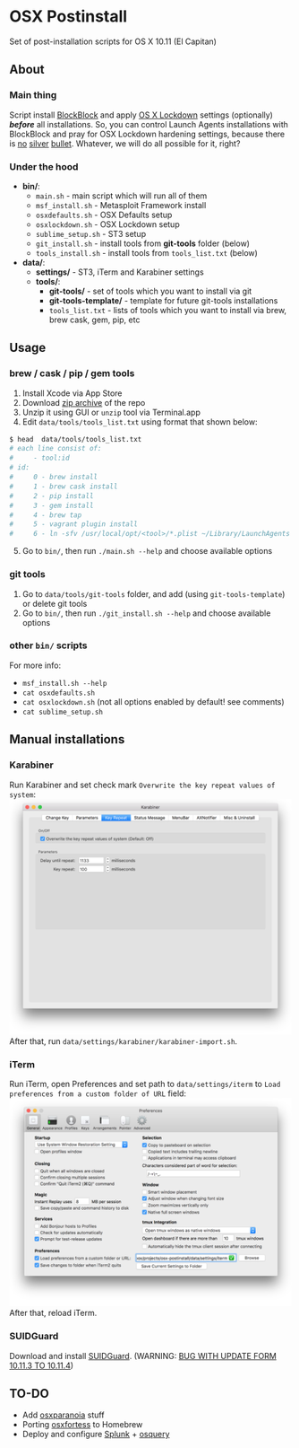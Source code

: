 # OSX Postinstall

Set of post-installation scripts for OS X 10.11 (El Capitan)

## About

### Main thing

Script install [BlockBlock](https://objective-see.com/products/blockblock.html) and apply [OS X Lockdown](https://github.com/SummitRoute/osxlockdown) settings (optionally) ***before*** all installations. So, you can control Launch Agents installations with BlockBlock and pray for OSX Lockdown hardening settings, because there is [no](http://www.pcworld.com/article/3035682/security/hackers-planted-a-backdoor-inside-a-compromised-version-of-linux-mint.html) [silver](http://www.macrumors.com/2016/03/07/transmission-malware-downloaded-6500-times/) [bullet](http://arstechnica.com/security/2015/07/how-a-russian-hacker-made-45000-selling-a-zero-day-flash-exploit-to-hacking-team/). Whatever, we will do all possible for it, right?

### Under the hood

- **bin/**:
  + `main.sh` - main script which will run all of them
  + `msf_install.sh` - Metasploit Framework install
  + `osxdefaults.sh` - OSX Defaults setup
  + `osxlockdown.sh` - OSX Lockdown setup
  + `sublime_setup.sh` - ST3 setup
  + `git_install.sh` - install tools from **git-tools** folder (below)
  + `tools_install.sh` - install tools from `tools_list.txt` (below)
- **data/**:
  + **settings/** - ST3, iTerm and Karabiner settings
  + **tools/**:
    * **git-tools/** - set of tools which you want to install via git
    * **git-tools-template/** - template for future git-tools installations
    * `tools_list.txt` - lists of tools which you want to install via brew, brew cask, gem, pip, etc

## Usage

### brew / cask / pip / gem tools

1. Install Xcode via App Store
2. Download [zip archive](https://github.com/yugoslavskiy/osx-postinstall/archive/master.zip) of the repo
3. Unzip it using GUI or `unzip` tool via Terminal.app
4. Edit `data/tools/tools_list.txt` using format that shown below:
  ```bash
$ head  data/tools/tools_list.txt
# each line consist of:
#     - tool:id
# id:
#     0 - brew install
#     1 - brew cask install
#     2 - pip install
#     3 - gem install
#     4 - brew tap
#     5 - vagrant plugin install
#     6 - ln -sfv /usr/local/opt/<tool>/*.plist ~/Library/LaunchAgents
  ```

5. Go to `bin/`, then run `./main.sh --help` and choose available options

### git tools

1. Go to `data/tools/git-tools` folder, and add (using `git-tools-template`) or delete git tools
2. Go to `bin/`, then run `./git_install.sh --help` and choose available options

### other `bin/` scripts

For more info:

- `msf_install.sh --help`
- `cat osxdefaults.sh`
- `cat osxlockdown.sh` (not all options enabled by default! see comments)
- `cat sublime_setup.sh`

## Manual installations

### Karabiner

Run Karabiner and set check mark `Overwrite the key repeat values of system`:
![Karabiner.png](img/Karabiner.png)
After that, run `data/settings/karabiner/karabiner-import.sh`.

### iTerm

Run iTerm, open Preferences and set path to `data/settings/iterm` to `Load preferences from a custom folder of URL` field:
![iTerm.png](img/iTerm.png)
After that, reload iTerm.

### SUIDGuard

Download and install [SUIDGuard](https://github.com/sektioneins/SUIDGuard). (WARNING: [BUG WITH UPDATE FORM 10.11.3 TO 10.11.4](https://github.com/sektioneins/SUIDGuard/issues/12))

## TO-DO

- Add [osxparanoia](https://github.com/l1k/osxparanoia) stuff
- Porting [osxfortess](https://github.com/essandess/osxfortress) to Homebrew
- Deploy and configure [Splunk](http://www.splunk.com/) + [osquery](https://github.com/facebook/osquery)
